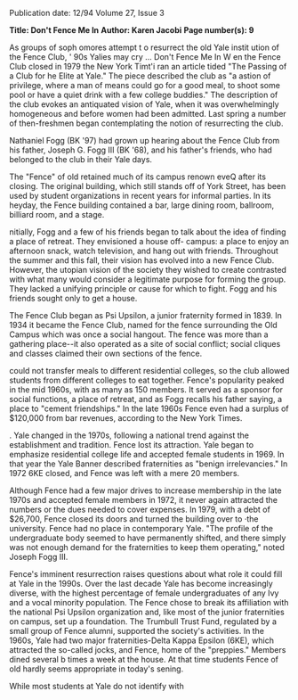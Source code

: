 Publication date: 12/94
Volume 27, Issue 3

**Title: Don't Fence Me In**
**Author: Karen Jacobi**
**Page number(s): 9**

As groups of soph omores attempt t o resurrect the old Yale instit ution of the 
Fence Club, ' 90s Yalies may cry ... 
Don't Fence Me In 
W
en the Fence Club closed in 1979 the New York 
Timt'i ran an article tided "The Passing of a Club for 
he Elite at Yale." The piece described the club as "a 
astion of privilege, where a man of means could go 
for a good meal, to shoot some pool or have a quiet drink with a few 
college buddies." The description of the club evokes an antiquated 
vision of Yale, when it was overwhelmingly homogeneous and before 
women had been admitted. Last spring a number of then-freshmen 
began contemplating the notion of resurrecting the club. 

Nathaniel Fogg (BK '97) had grown up hearing about the Fence 
Club from his father, Joseph G. Fogg III (BK '68), and his father's 
friends, who had belonged to the club in their Yale days. 

The "Fence" of old retained much of its campus renown eveQ 
after its closing. The original building, which still stands off of York 
Street, has been used by student organizations in recent years for 
informal parties. In its heyday, the Fence building contained a bar, 
large dining room, ballroom, billiard room, and a stage. 

nitially, Fogg and a few of his friends began to talk about the idea 
of finding a place of retreat. They envisioned a house off-
campus: a place to enjoy an afternoon snack, watch television, 
and hang out with friends. Throughout the summer and this fall, 
their vision has evolved into a new Fence Club. However, the 
utopian vision of the society they wished to create contrasted with 
what many would consider a legitimate purpose for forming the 
group. They lacked a unifying principle or cause for which to fight. 
Fogg and his friends sought only to get a house. 

The Fence Club began as Psi Upsilon, a junior fraternity formed 
in 1839. In 1934 it became the Fence Club, named for the fence 
surrounding the Old Campus which was once a social hangout. The 
fence was more than a gathering place--it also operated as a site of 
social conflict; social cliques and classes claimed their own sections of 
the fence. 

could not transfer meals to different residential colleges, so the club 
allowed students from different colleges to eat together. Fence's 
popularity peaked in the mid 1960s, with as many as 150 members. 
It served as a sponsor for social functions, a place of retreat, and as 
Fogg recalls his father saying, a place to "cement friendships." In the 
late 1960s Fence even had a surplus of $120,000 from bar revenues, 
according to the New York Times. 

. 
Yale changed in the 1970s, following a national trend against the 
establishment and tradition. Fence lost its attraction. Yale began to 
emphasize residential college life and accepted female students in 
1969. In that year the Yale Banner described fraternities as "benign 
irrelevancies." In 1972 6KE closed, and Fence was left with a mere 
20 members. 

Although Fence had a few major drives to increase membership 
in the late 1970s and accepted female members in 1972, it never 
again attracted the numbers or the dues needed to cover expenses. In 
1979, with a debt of $26,700, Fence closed its doors and turned the 
building over to ·the university. Fence had no place in contemporary 
Yale. "The profile of the undergraduate body seemed to have 
permanently shifted, and there simply was not enough demand for 
the fraternities to keep them operating," noted Joseph Fogg III. 

Fence's imminent resurrection raises questions about what role it 
could fill at Yale in the 1990s. Over the last decade Yale has become 
increasingly diverse, with the highest percentage of female 
undergraduates of any Ivy and a vocal minority population. The 
Fence chose to break its affiliation with the national Psi Upsilon 
organization and, like most of the junior fraternities on campus, set 
up a foundation. The Trumbull Trust Fund, regulated by a small 
group of Fence alumni, supported the society's activities. In the 
1960s, Yale had two major fraternities-Delta Kappa Epsilon (6KE), 
which attracted the so-called jocks, and Fence, 
home of the "preppies." Members dined several 
b 
times a week at the house. At that time students 
Fence of old hardly seems appropriate in today's 
sening. 

While most students at Yale do not identify with